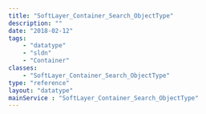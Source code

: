 ```yaml
---
title: "SoftLayer_Container_Search_ObjectType"
description: ""
date: "2018-02-12"
tags:
    - "datatype"
    - "sldn"
    - "Container"
classes:
    - "SoftLayer_Container_Search_ObjectType"
type: "reference"
layout: "datatype"
mainService : "SoftLayer_Container_Search_ObjectType"
---
```

